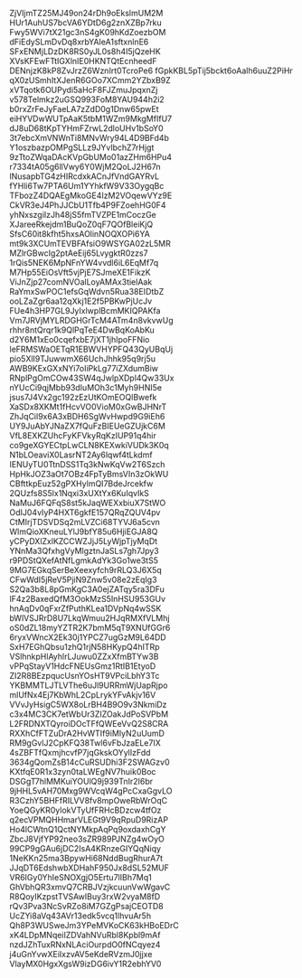 ZjVIjmTZ25MJ49on24rDh9oEkslmUM2M
HUr1AuhUS7bcVA6YDtD6g2znXZBp7rku
Fwy5WVi7tX21gc3nS4gK09hKdZoezbOM
dFiEdySLmDvDq8xrbYAIeA1sftxnlnE6
SFxENMjLDzDK8RS0yJL0s8h4I5jQzeHK
XVsKFEwFTtIGXlnIE0HKNTQtEcnheedF
DENnjzK8kP8ZvJrzZ6WznIrt0TcroPe6
fGpkKBL5pTij5bckt6oAalh6uuZ2PiHr
qX0zUSmhItXJenR6GOo7XCmm2YZbxB9Z
xVTqotk6OUPydi5aHcF8FJZmuJpqxnZj
v578Telmkz2uGSQ993FoM8YAU944h2i2
b0rxZrFeJyFaeLA7zZdD0g1Dnw65pwEt
eiHYVDwWUTpAaK5tbM1WZm9MkgMfIfU7
dJ8uD68tKpTYHmFZrwL2dloUHv1bSoY0
3t7ebcXmVNWnTi8MNvWry94L4D9BFd4b
Y1oszbazpOMPgSLLz9JYvlbchZ7rHjgt
9zTtoZWqaDAcKVpGbUMo01azZHm6HPu4
r7334tA05g6llVwy6Y0WjM2QoLJ2H67n
lNusapbTG4zHIRcdxkACnJfVndGAYRvL
fYHli6Tw7PTA6Um1YYhkfW9V33OygqBc
TFbozZ4DQAEgMkoGE4IzM2VOqewVYz9E
CkVR3eJ4PhJJCbU1Tfb4P9FZoehHG0F4
yhNxszgiIzJh48jS5fmTVZPE1mCoczGe
XJareeRkejdm1BuQoZ0qF7QOfBleiKjQ
SfsC60it8kfht5hxsAOlinNOQXOPi6YA
mt9k3XCUmTEVBFAfsiO9WSYGA02zL5MR
MZlrGBwcIg2ptAeEij65LvygktR0zzs7
1rQis5NEK6MpNFnYW4vvdl6iL6EqMf7q
M7Hp55EiOsVft5vjPjE7SJmeXE1FikzK
ViJnZjp27comNVOalLoyAMAx3tielAak
RaYmxSwPOC1efsGqWdvn5Rua38EIDtbZ
ooLZaZgr6aa12qXkj1E2f5PBKwPjUcJv
FUe4h3HP7GL9JyIxlwplBcmMKIQPAKfa
Vm7JRVjMYLRDGHGrTcM4ATm4n8vkvwUg
rhhr8ntQrqr1k9QlPqTeE4DwBqKoAbKu
d2Y6M1xEo0cqefxbE7jXT1jhIpoFFNio
leFRMSWaOETqR1EBWVHYPFQ43QyUBqUj
pio5XlI9TJuwwmX66UchJhhk95q9rj5u
AWB9KExGXxNYi7oIiPkLg77iZXdumBiw
RNplPgOmCOw43SW4qJwlpXDpl4Qw33Ux
nYUcCi9qjMbb93dIuMOh3c1Myh9HNI5e
jsus7J4Vx2gc192zEzUtKOmEOQlBwefk
XaSDx8XKMt1fHcvVO0VioM0xGwBJHNrT
ZhJqCil9x6A3xBDH6SgWvHwpd9G9iEh6
UY9JuAbYJNaZX7fQuFzBIEUeGZUjkC6M
VfL8EXKZUhcFyKFVkyRqKzIUP91q4hir
co9geXGYECtpLwCLN8KEXwkiVUDk3K0q
N1bLOeaviX0LasrNT2Ay6lqwf4tLkdmf
IENUyTU0TtnDSS1Tq3kNwKqVw2T6Szch
HpHkJOZ3aOt7OBz4FpTyBmsVIn3zOkWU
CBfttkpEuz52gPXHylmQI7BdeJrcekfw
2QUzfs8S5lx1Nqxi3xUXtYx6KuIqvIkS
NaMuJ6FQFqS8st5kJaqWEXxbiuX7StWO
OdIJ04vIyP4HXT6gkfE157QRqZQUV4pv
CtMIrjTDSVDSq2mLVZCi68TYVJ6a5cvn
WlmQioXKneuLYlJ9bfY85u6HjiEGJA8Q
yCPyDXlZxlKZCCWZJjJ5LyWjpTjyMqDt
YNnMa3QfxhgVyMlgztnJaSLs7gh7Jpy3
r9PDStQXefAtNfLgmkAdYk3Go1we3tS5
9MG7EGkqSerBeXeexyfch9rRLQ3J6X5q
CFwWdI5jReV5PjiN9Znw5v08e2zEqIg3
S2Qa3b8L8pGmKgC3A0ejZATqy5ra3DFu
lF4z2BaxedQfM3OokMzS5InHSU953GUv
hnAqDv0qFxrZfPuthKLea1DVpNq4wSSK
bWlVSJRrD8U7LkqWmuu2HJqRMXfVLMhj
oS0dZL18myYZTR2K7bmM5qT9XNUfGGr6
6ryxVWncX2Ek30j1YPCZ7ugGzM9L64DD
SxH7EGhQbsu1zhQ1rjN58HKypQ4hITRp
VSlhnkpHlAyhlrLJuwu0ZZxXfmBTYw3B
vPPqStayV1HdcFNEUsGmz1RtIB1EtyoD
ZI2R8BEzpqucUsnYOsHT9VPciLbhY3Tc
YKBMMTLJTLVThe6uJl9URRmWjUapRjpo
mlUfNx4Ej7KbWhL2CpLrykYFvAkjv16V
VVvJyHsigC5WX8oLrBH4B9O9v3NkmiDz
c3x4MC3CK7etWbUr3ZIZOakJdPoSVPbM
L2FRDNXTQyroiDOcTFfQWEeVvQ2S8CRA
RXXhCfFTZuDrA2HvWTIf9iMIyN2uUumD
RM9gGvlJ2CpKFQ38Twl6vFbJzaELe7IX
4sZBFTfQxmjhcvfP7jqGkskOYylIzFdd
3634gQomZsB14cCuRSUDhi3F2SWAGzv0
KXtfqE0R1x3zyn0taLWEgNV7huik0Boc
DSGgT7hlMMKuiYOUlQ9j939TnIr2I6br
9jHHL5vAH70Mxg9WVcqW4gPcCxaGgvLO
R3CzhY5BHFfRILVV8fv8mpOweRbWrOqC
YoeQGyKR0ylokVTyUfFRHcBDzcw4tfOz
q2ecVPMQHHmarVLEGt9V9qRpuD9RizAP
Ho4lCWtnQ1QctNYMkpAqPq9oxdaxhCgY
ZbcJ8VjfYP92neo3sZR989PJNZg4wOyO
99CP9gGAu6jDC2IsA4KRnzeGIYQqNiqy
1NeKKn25ma3BpywHi68NddBugRhurA7t
JJqDT6EdshwbXDHahF950Jx8dSL52MUF
VR6IGy0YhIeSNOXgjO5Ertu7lIBh7Mq1
GhVbhQR3xmvQ7CRBJVzjkcuunVwWgavC
R8QoyIKzpstTVSAwIBuy3rxW2vyaM8fD
rQv3Pva3NcSvRZo8iM7GZgPsajCEOTD8
UcZYi8aVq43AVr13edk5vcq1lhvuAr5h
Qh8P3WUSweJm3YPeMVKoCK63kHBoEDrC
xK4LDpMNqeiIZDVahNVuRbl8Kpbl9mAf
nzdJZhTuxRNxNLAciOurpdO0fNCqyez4
j4uGnYvwXEiIxzvAV5eKdeRVzmJ0jjxe
VlayMX0HgxXgsW9izDG6ivY1R2ebhYV0
